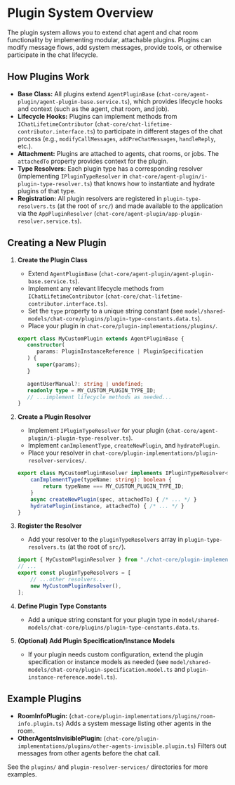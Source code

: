 # Plugin System Overview

The plugin system allows you to extend chat agent and chat room functionality by implementing modular, attachable plugins. Plugins can modify message flows, add system messages, provide tools, or otherwise participate in the chat lifecycle.

## How Plugins Work

- **Base Class:** All plugins extend `AgentPluginBase` (`chat-core/agent-plugin/agent-plugin-base.service.ts`), which provides lifecycle hooks and context (such as the agent, chat room, and job).
- **Lifecycle Hooks:** Plugins can implement methods from `IChatLifetimeContributor` (`chat-core/chat-lifetime-contributor.interface.ts`) to participate in different stages of the chat process (e.g., `modifyCallMessages`, `addPreChatMessages`, `handleReply`, etc.).
- **Attachment:** Plugins are attached to agents, chat rooms, or jobs. The `attachedTo` property provides context for the plugin.
- **Type Resolvers:** Each plugin type has a corresponding resolver (implementing `IPluginTypeResolver` in `chat-core/agent-plugin/i-plugin-type-resolver.ts`) that knows how to instantiate and hydrate plugins of that type.
- **Registration:** All plugin resolvers are registered in `plugin-type-resolvers.ts` (at the root of `src/`) and made available to the application via the `AppPluginResolver` (`chat-core/agent-plugin/app-plugin-resolver.service.ts`).

## Creating a New Plugin

1. **Create the Plugin Class**
   - Extend `AgentPluginBase` (`chat-core/agent-plugin/agent-plugin-base.service.ts`).
   - Implement any relevant lifecycle methods from `IChatLifetimeContributor` (`chat-core/chat-lifetime-contributor.interface.ts`).
   - Set the `type` property to a unique string constant (see `model/shared-models/chat-core/plugins/plugin-type-constants.data.ts`).
   - Place your plugin in `chat-core/plugin-implementations/plugins/`.

   ```typescript
   export class MyCustomPlugin extends AgentPluginBase {
      constructor(
         params: PluginInstanceReference | PluginSpecification
      ) {
         super(params);
      }
   
      agentUserManual?: string | undefined;
      readonly type = MY_CUSTOM_PLUGIN_TYPE_ID;
      // ...implement lifecycle methods as needed...
   }
   ```

2. **Create a Plugin Resolver**
   - Implement `IPluginTypeResolver` for your plugin (`chat-core/agent-plugin/i-plugin-type-resolver.ts`).
   - Implement `canImplementType`, `createNewPlugin`, and `hydratePlugin`.
   - Place your resolver in `chat-core/plugin-implementations/plugin-resolver-services/`.

   ```typescript
   export class MyCustomPluginResolver implements IPluginTypeResolver<MyCustomPlugin> {
       canImplementType(typeName: string): boolean {
           return typeName === MY_CUSTOM_PLUGIN_TYPE_ID;
       }
       async createNewPlugin(spec, attachedTo) { /* ... */ }
       hydratePlugin(instance, attachedTo) { /* ... */ }
   }
   ```

3. **Register the Resolver**
   - Add your resolver to the `pluginTypeResolvers` array in `plugin-type-resolvers.ts` (at the root of `src/`).

   ```typescript
   import { MyCustomPluginResolver } from "./chat-core/plugin-implementations/plugin-resolver-services/my-custom-plugin-resolver";
   // ...
   export const pluginTypeResolvers = [
       // ...other resolvers...
       new MyCustomPluginResolver(),
   ];
   ```

4. **Define Plugin Type Constants**
   - Add a unique string constant for your plugin type in `model/shared-models/chat-core/plugins/plugin-type-constants.data.ts`.

5. **(Optional) Add Plugin Specification/Instance Models**
   - If your plugin needs custom configuration, extend the plugin specification or instance models as needed (see `model/shared-models/chat-core/plugin-specification.model.ts` and `plugin-instance-reference.model.ts`).

## Example Plugins

- **RoomInfoPlugin:** (`chat-core/plugin-implementations/plugins/room-info.plugin.ts`) Adds a system message listing other agents in the room.
- **OtherAgentsInvisiblePlugin:** (`chat-core/plugin-implementations/plugins/other-agents-invisible.plugin.ts`) Filters out messages from other agents before the chat call.

See the `plugins/` and `plugin-resolver-services/` directories for more examples.

